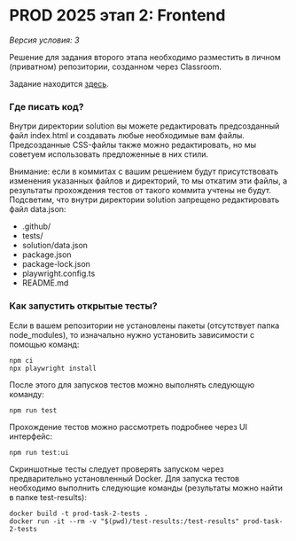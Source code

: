 # PROD 2025 этап 2: Frontend

*Версия условия: 3*

Решение для задания второго этапа необходимо разместить в личном (приватном) репозитории, созданном через Classroom.

Задание находится [здесь](task/task.md).

### Где писать код?

Внутри директории solution вы можете редактировать предсозданный файл index.html и создавать любые необходимые вам файлы. Предсозданные CSS-файлы также можно редактировать, но мы советуем использовать предложенные в них стили.

Внимание: если в коммитах с вашим решением будут присутствовать изменения указанных файлов и директорий, то мы откатим эти файлы, а результаты прохождения тестов от такого коммита учтены не будут. Подсветим, что внутри директории solution запрещено редактировать файл data.json:

- .github/
- tests/
- solution/data.json
- package.json
- package-lock.json
- playwright.config.ts
- README.md

### Как запустить открытые тесты?

Если в вашем репозитории не установлены пакеты (отсутствует папка node_modules), то изначально нужно установить зависимости с помощью команд:

```
npm ci
npx playwright install
```

После этого для запусков тестов можно выполнять следующую команду:

`npm run test`

Прохождение тестов можно рассмотреть подробнее через UI интерфейс:

`npm run test:ui`

Скриншотные тесты следует проверять запуском через предварительно установленный Docker. Для запуска тестов необходимо выполнить следующие команды (результаты можно найти в папке test-results):

```
docker build -t prod-task-2-tests .
docker run -it --rm -v "$(pwd)/test-results:/test-results" prod-task-2-tests
```
